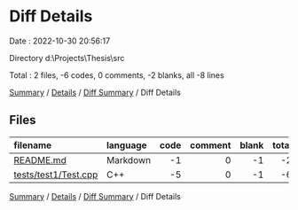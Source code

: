 # Diff Details

Date : 2022-10-30 20:56:17

Directory d:\\Projects\\Thesis\\src

Total : 2 files,  -6 codes, 0 comments, -2 blanks, all -8 lines

[Summary](results.md) / [Details](details.md) / [Diff Summary](diff.md) / Diff Details

## Files
| filename | language | code | comment | blank | total |
| :--- | :--- | ---: | ---: | ---: | ---: |
| [README.md](/README.md) | Markdown | -1 | 0 | -1 | -2 |
| [tests/test1/Test.cpp](/tests/test1/Test.cpp) | C++ | -5 | 0 | -1 | -6 |

[Summary](results.md) / [Details](details.md) / [Diff Summary](diff.md) / Diff Details